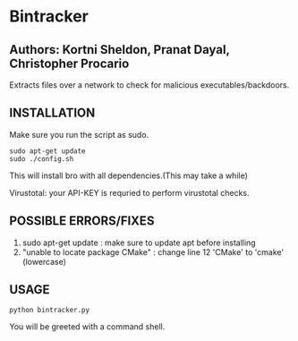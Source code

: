 # Bintracker

Authors: Kortni Sheldon, Pranat Dayal, Christopher Procario
-------

Extracts files over a network to check for malicious executables/backdoors. 

INSTALLATION 
------------
Make sure you run the script as sudo. 

    sudo apt-get update
    sudo ./config.sh 
    
    
This will install bro with all dependencies.(This may take a while)

Virustotal: your API-KEY is requried to perform virustotal checks.

POSSIBLE ERRORS/FIXES
---------------------

1) sudo apt-get update : make sure to update apt before installing
2) "unable to locate package CMake" :  change line 12 'CMake' to 'cmake' (lowercase)


USAGE
-----

    python bintracker.py

You will be greeted with a command shell. 


